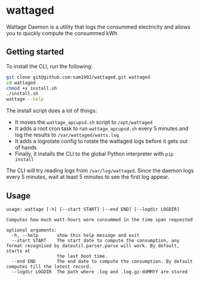 # wattaged

Wattage Daemon is a utility that logs the consummed electricity and allows you to quickly compute the consummed kWh

## Getting started

To install the CLI, run the following:
```sh
git clone git@github.com:sam1902/wattaged.git wattaged
cd wattaged
chmod +x install.sh
./install.sh
wattage --help
```
The install script does a lot of things:
 - It moves the `wattage_apcupsd.sh` script to `/opt/wattaged`
 - It adds a root cron task to run `wattage_apcupsd.sh` every 5 minutes and log the results to `/var/wattaged/watts.log`
 - It adds a logrotate config to rotate the wattaged logs before it gets out of hands
 - Finally, it installs the CLI to the global Python interpreter with `pip install`

The CLI will try reading logs from `/var/log/wattaged`. Since the daemon logs every 5 minutes, wait at least 5 minutes to see the first log appear.

## Usage
```
usage: wattage [-h] [--start START] [--end END] [--logdir LOGDIR]

Computes how much watt-hours were consummed in the time span requested

optional arguments:
  -h, --help       show this help message and exit
  --start START    The start date to compute the consumption, any format recognised by dateutil.parser.parse will work. By default, starts at
                   the last boot time.
  --end END        The end date to compute the consumption. By default computes till the latest record.
  --logdir LOGDIR  The path where .log and .log.gz-ddMMYY are stored
```
